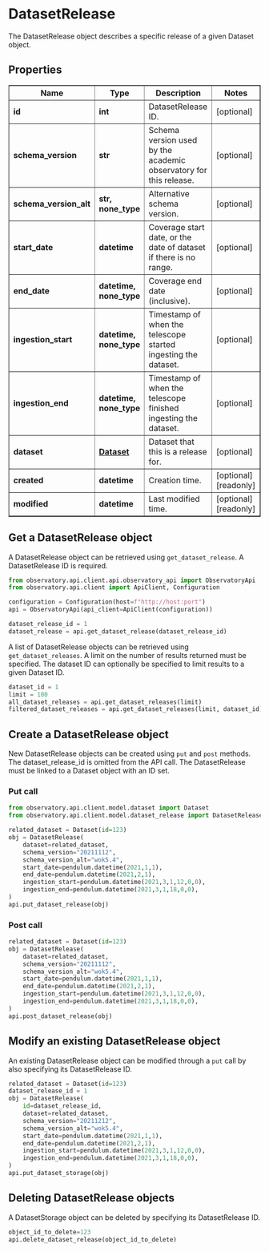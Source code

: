 # DatasetRelease

The DatasetRelease object describes a specific release of a given Dataset object.

## Properties
<div class="wy-table-responsive"><table border="1" class="docutils">
<thead>
<tr>
<th>Name</th>
<th>Type</th>
<th>Description</th>
<th>Notes</th>
</tr>
</thead>
<tbody>






<tr>
    <td><strong>id</strong></td>
    <td><strong>int</strong></td>
    <td>DatasetRelease ID.</td>
    <td>[optional] </td>
</tr>
<tr>
    <td><strong>schema_version</strong></td>
    <td><strong>str</strong></td>
    <td>Schema version used by the academic observatory for this release.</td>
    <td>[optional] </td>
</tr>
<tr>
    <td><strong>schema_version_alt</strong></td>
    <td><strong>str, none_type</strong></td>
    <td>Alternative schema version.</td>
    <td>[optional] </td>
</tr>
<tr>
    <td><strong>start_date</strong></td>
    <td><strong>datetime</strong></td>
    <td>Coverage start date, or the date of dataset if there is no range.</td>
    <td>[optional] </td>
</tr>
<tr>
    <td><strong>end_date</strong></td>
    <td><strong>datetime, none_type</strong></td>
    <td>Coverage end date (inclusive).</td>
    <td>[optional] </td>
</tr>
<tr>
    <td><strong>ingestion_start</strong></td>
    <td><strong>datetime, none_type</strong></td>
    <td>Timestamp of when the telescope started ingesting the dataset.</td>
    <td>[optional] </td>
</tr>
<tr>
    <td><strong>ingestion_end</strong></td>
    <td><strong>datetime, none_type</strong></td>
    <td>Timestamp of when the  telescope finished ingesting the dataset.</td>
    <td>[optional] </td>
</tr>
<tr>
    <td><strong>dataset</strong></td>
    <td><a href="Dataset.html"><strong>Dataset</strong></a></td>
    <td>Dataset that this is a release for.</td>
    <td>[optional] </td>
</tr>
<tr>
    <td><strong>created</strong></td>
    <td><strong>datetime</strong></td>
    <td>Creation time.</td>
    <td>[optional] [readonly] </td>
</tr>
<tr>
    <td><strong>modified</strong></td>
    <td><strong>datetime</strong></td>
    <td>Last modified time.</td>
    <td>[optional] [readonly] </td>
</tr>


</tbody>
</table></div>


## Get a DatasetRelease object

A DatasetRelease object can be retrieved using `get_dataset_release`. A DatasetRelease ID is required.

```python
from observatory.api.client.api.observatory_api import ObservatoryApi
from observatory.api.client import ApiClient, Configuration

configuration = Configuration(host=f"http://host:port")
api = ObservatoryApi(api_client=ApiClient(configuration))

dataset_release_id = 1
dataset_release = api.get_dataset_release(dataset_release_id)
```

A list of DatasetRelease objects can be retrieved using `get_dataset_releases`. A limit on the number of results returned must be specified. The dataset ID can optionally be specified to limit results to a given Dataset ID.

```python
dataset_id = 1
limit = 100
all_dataset_releases = api.get_dataset_releases(limit)
filtered_dataset_releases = api.get_dataset_releases(limit, dataset_id)
```

## Create a DatasetRelease object

New DatasetRelease objects can be created using `put` and `post` methods. The dataset_release_id is omitted from the API call. The DatasetRelease must be linked to a Dataset object with an ID set.

### Put call

```python
from observatory.api.client.model.dataset import Dataset
from observatory.api.client.model.dataset_release import DatasetRelease

related_dataset = Dataset(id=123)
obj = DatasetRelease(
    dataset=related_dataset,
    schema_version="20211112",
    schema_version_alt="wok5.4",
    start_date=pendulum.datetime(2021,1,1),
    end_date=pendulum.datetime(2021,2,1),
    ingestion_start=pendulum.datetime(2021,3,1,12,0,0),
    ingestion_end=pendulum.datetime(2021,3,1,18,0,0),
)
api.put_dataset_release(obj)
```

### Post call

```python
related_dataset = Dataset(id=123)
obj = DatasetRelease(
    dataset=related_dataset,
    schema_version="20211112",
    schema_version_alt="wok5.4",
    start_date=pendulum.datetime(2021,1,1),
    end_date=pendulum.datetime(2021,2,1),
    ingestion_start=pendulum.datetime(2021,3,1,12,0,0),
    ingestion_end=pendulum.datetime(2021,3,1,18,0,0),
)
api.post_dataset_release(obj)
```

## Modify an existing DatasetRelease object

An existing DatasetRelease object can be modified through a `put` call by also specifying its DatasetRelease ID.

```python
related_dataset = Dataset(id=123)
dataset_release_id = 1
obj = DatasetRelease(
    id=dataset_release_id,
    dataset=related_dataset,
    schema_version="20211212",
    schema_version_alt="wok5.4",
    start_date=pendulum.datetime(2021,1,1),
    end_date=pendulum.datetime(2021,2,1),
    ingestion_start=pendulum.datetime(2021,3,1,12,0,0),
    ingestion_end=pendulum.datetime(2021,3,1,18,0,0),
)
api.put_dataset_storage(obj)
```

## Deleting DatasetRelease objects

A DatasetStorage object can be deleted by specifying its DatasetRelease ID.

```python
object_id_to_delete=123
api.delete_dataset_release(object_id_to_delete)
```